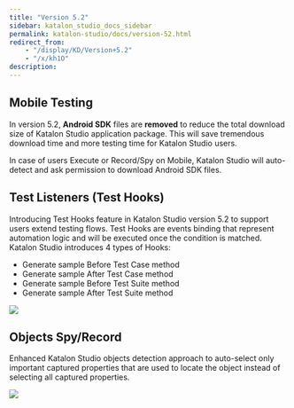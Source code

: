 ```yaml
---
title: "Version 5.2" 
sidebar: katalon_studio_docs_sidebar
permalink: katalon-studio/docs/version-52.html 
redirect_from:
    - "/display/KD/Version+5.2"
    - "/x/kh1O"
description: 
---
```

Mobile Testing
--------------

In version 5.2, **Android SDK** files are **removed** to reduce the total download size of Katalon Studio application package. This will save tremendous download time and more testing time for Katalon Studio users. 

In case of users Execute or Record/Spy on Mobile, Katalon Studio will auto-detect and ask permission to download Android SDK files. 

Test Listeners (Test Hooks)
---------------------------

Introducing Test Hooks feature in Katalon Studio version 5.2 to support users extend testing flows. Test Hooks are events binding that represent automation logic and will be executed once the condition is matched. Katalon Studio introduces 4 types of Hooks:

*   Generate sample Before Test Case method
*   Generate sample After Test Case method
*   Generate sample Before Test Suite method
*   Generate sample After Test Suite method  
    

![](../../images/katalon-studio/docs/version-52/image2017-12-5-103A353A38.png)

Objects Spy/Record
------------------

Enhanced Katalon Studio objects detection approach to auto-select only important captured properties that are used to locate the object instead of selecting all captured properties.

![](../../images/katalon-studio/docs/version-52/image2017-12-5-143A53A33.png)